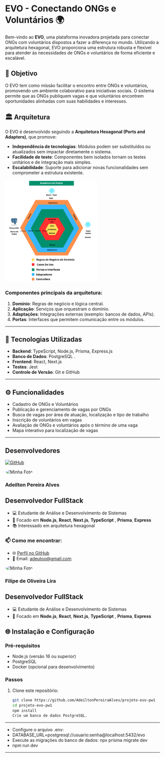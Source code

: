 # EVO - Conectando ONGs e Voluntários 🌍

Bem-vindo ao **EVO**, uma plataforma inovadora projetada para conectar ONGs com voluntários dispostos a fazer a diferença no mundo. Utilizando a arquitetura hexagonal, EVO proporciona uma estrutura robusta e flexível para atender às necessidades de ONGs e voluntários de forma eficiente e escalável.

## 🎯 Objetivo

O EVO tem como missão facilitar o encontro entre ONGs e voluntários, promovendo um ambiente colaborativo para iniciativas sociais. O sistema permite que as ONGs publiquem vagas e que voluntários encontrem oportunidades alinhadas com suas habilidades e interesses.

## 🏛️ Arquitetura

O EVO é desenvolvido seguindo a **Arquitetura Hexagonal (Ports and Adapters)**, que promove:

- **Independência de tecnologias**: Módulos podem ser substituídos ou atualizados sem impactar diretamente o sistema.
- **Facilidade de teste**: Componentes bem isolados tornam os testes unitários e de integração mais simples.
- **Escalabilidade**: Suporte para adicionar novas funcionalidades sem comprometer a estrutura existente.

<img src="./img/www.png" alt="Descrição da imagem" width="300" />
  

### Componentes principais da arquitetura:

1. **Domínio**: Regras de negócio e lógica central.
2. **Aplicação**: Serviços que orquestram o domínio.
3. **Adaptações**: Integrações externas (exemplo: bancos de dados, APIs).
4. **Portas**: Interfaces que permitem comunicação entre os módulos.

---

## 🚀 Tecnologias Utilizadas

- **Backend**: TypeScript, Node.js, Prisma, Express.js
- **Banco de Dados**: PostgreSQL .
- **Frontend**: React, Next.js
- **Testes**: Jest
- **Controle de Versão**: Git e GitHub

---

## ⚙️ Funcionalidades

- Cadastro de ONGs e Voluntários
- Publicação e gerenciamento de vagas por ONGs
- Busca de vagas por área de atuação, localização e tipo de trabalho
- Inscrição de voluntários em vagas
- Avaliação de ONGs e voluntários após o término de uma vaga
- Mapa interativo para localização de vagas

---
## Desenvolvedores
[![GitHub](https://img.shields.io/badge/GitHub-AdeiltonPereiraAlves-black?logo=github)](https://github.com/AdeiltonPereiraAlves)

<img src="https://avatars.githubusercontent.com/u/70703098?s=400&u=4394e7f5649e3a899017b3b6532486bc2ac95e44&v=4)" width="150" style="border-radius:50%;" alt="Minha Foto">

### Adeilton Pereira Alves
## Desenvolvedor FullStack
- 💻 Estudante de Análise e Desenvolvimento de Sistemas
- 🚀 Focado em **Node.js**, **React**, **Next.js**, **TypeScript** , **Prisma**, **Express**
- 📚 Interessado em arquitetura hexagonal 

### 📫 Como me encontrar:
- 🌐 [Perfil no GitHub](https://github.com/AdeiltonPereiraAlves)
- 📧 Email: adeutoo@gmail.com

<img src="https://avatars.githubusercontent.com/u/124940122?v=4" width="150" style="border-radius:50%;" alt="Minha Foto">


### Filipe de Oliveira Lira
## Desenvolvedor FullStack
- 💻 Estudante de Análise e Desenvolvimento de Sistemas
- 🚀 Focado em **Node.js**, **React**, **Next.js**, **TypeScript** , **Prisma**, **Express**

## 🌐 Instalação e Configuração

### Pré-requisitos

- Node.js (versão 16 ou superior)
- PostgreSQL
- Docker (opcional para desenvolvimento)

### Passos

1. Clone este repositório:
   ```bash
   git clone https://github.com/AdeiltonPereiraAlves/projeto-evo-pw1
   cd projeto-evo-pw1
   npm install
   Crie um banco de dados PostgreSQL.
---
- Configure o arquivo .env:
- DATABASE_URL=postgresql://usuario:senha@localhost:5432/evo
- Execute as migrações do banco de dados: npx prisma migrate dev
- npm run dev

---
